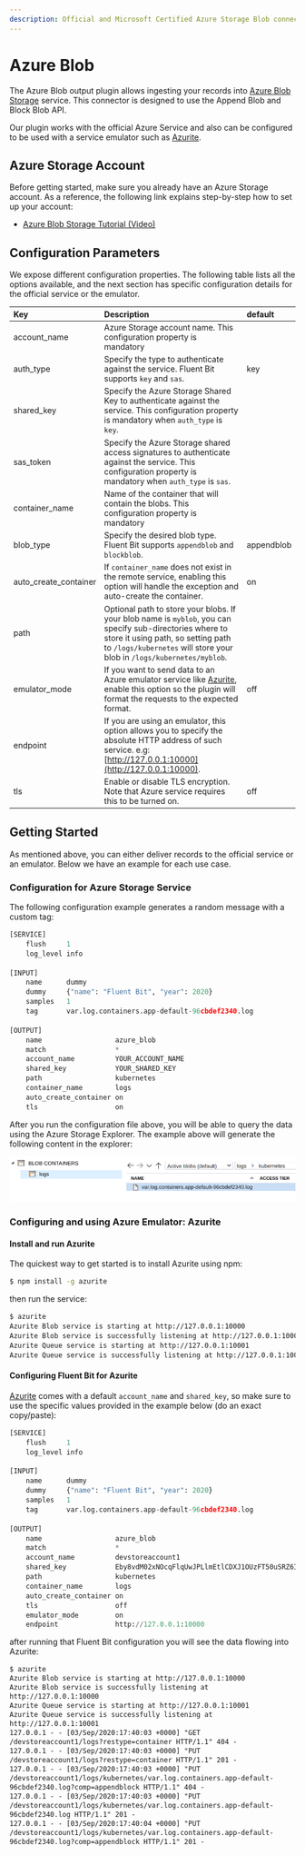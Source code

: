 ```yaml
---
description: Official and Microsoft Certified Azure Storage Blob connector
---
```


# Azure Blob

The Azure Blob output plugin allows ingesting your records into [Azure Blob Storage](https://azure.microsoft.com/en-us/services/storage/blobs/) service. This connector is designed to use the Append Blob and Block Blob API.

Our plugin works with the official Azure Service and also can be configured to be used with a service emulator such as [Azurite](https://github.com/Azure/Azurite).

## Azure Storage Account

Before getting started, make sure you already have an Azure Storage account. As a reference, the following link explains step-by-step how to set up your account:

* [Azure Blob Storage Tutorial \(Video\)](https://www.youtube.com/watch?v=-sCKnOm8G_g)

## Configuration Parameters

We expose different configuration properties. The following table lists all the options available, and the next section has specific configuration details for the official service or the emulator.

| Key | Description | default |
| :--- | :--- | :--- |
| account\_name | Azure Storage account name. This configuration property is mandatory |  |
| auth\_type | Specify the type to authenticate against the service. Fluent Bit supports `key` and `sas`. | key |
| shared\_key | Specify the Azure Storage Shared Key to authenticate against the service. This configuration property is mandatory when `auth_type` is `key`. |  |
| sas\_token | Specify the Azure Storage shared access signatures to authenticate against the service. This configuration property is mandatory when `auth_type` is `sas`. |  |
| container\_name | Name of the container that will contain the blobs. This configuration property is mandatory |  |
| blob\_type | Specify the desired blob type. Fluent Bit supports `appendblob` and `blockblob`. | appendblob |
| auto\_create\_container | If `container_name` does not exist in the remote service, enabling this option will handle the exception and auto-create the container. | on |
| path | Optional path to store your blobs. If your blob name is `myblob`, you can specify sub-directories where to store it using path, so setting path to `/logs/kubernetes` will store your blob in `/logs/kubernetes/myblob`. |  |
| emulator\_mode | If you want to send data to an Azure emulator service like [Azurite](https://github.com/Azure/Azurite), enable this option so the plugin will format the requests to the expected format. | off |
| endpoint | If you are using an emulator, this option allows you to specify the absolute HTTP address of such service. e.g: [http://127.0.0.1:10000](http://127.0.0.1:10000). |  |
| tls | Enable or disable TLS encryption. Note that Azure service requires this to be turned on. | off |

## Getting Started

As mentioned above, you can either deliver records to the official service or an emulator. Below we have an example for each use case.

### Configuration for Azure Storage Service

The following configuration example generates a random message with a custom tag:

```python
[SERVICE]
    flush     1
    log_level info

[INPUT]
    name      dummy
    dummy     {"name": "Fluent Bit", "year": 2020}
    samples   1
    tag       var.log.containers.app-default-96cbdef2340.log

[OUTPUT]
    name                  azure_blob
    match                 *
    account_name          YOUR_ACCOUNT_NAME
    shared_key            YOUR_SHARED_KEY
    path                  kubernetes
    container_name        logs
    auto_create_container on
    tls                   on
```

After you run the configuration file above, you will be able to query the data using the Azure Storage Explorer. The example above will generate the following content in the explorer:

![](../../.gitbook/assets/azure_blob.png)

### Configuring and using Azure Emulator: Azurite

#### Install and run Azurite

The quickest way to get started is to install Azurite using npm:

```bash
$ npm install -g azurite
```

then run the service:

```bash
$ azurite
Azurite Blob service is starting at http://127.0.0.1:10000
Azurite Blob service is successfully listening at http://127.0.0.1:10000
Azurite Queue service is starting at http://127.0.0.1:10001
Azurite Queue service is successfully listening at http://127.0.0.1:10001
```

#### Configuring Fluent Bit for Azurite

[Azurite](https://github.com/Azure/Azurite) comes with a default `account_name` and `shared_key`, so make sure to use the specific values provided in the example below \(do an exact copy/paste\):

```python
[SERVICE]
    flush     1
    log_level info

[INPUT]
    name      dummy
    dummy     {"name": "Fluent Bit", "year": 2020}
    samples   1
    tag       var.log.containers.app-default-96cbdef2340.log

[OUTPUT]
    name                  azure_blob
    match                 *
    account_name          devstoreaccount1
    shared_key            Eby8vdM02xNOcqFlqUwJPLlmEtlCDXJ1OUzFT50uSRZ6IFsuFq2UVErCz4I6tq/K1SZFPTOtr/KBHBeksoGMGw==
    path                  kubernetes
    container_name        logs
    auto_create_container on
    tls                   off
    emulator_mode         on
    endpoint              http://127.0.0.1:10000
```

after running that Fluent Bit configuration you will see the data flowing into Azurite:

```text
$ azurite
Azurite Blob service is starting at http://127.0.0.1:10000
Azurite Blob service is successfully listening at http://127.0.0.1:10000
Azurite Queue service is starting at http://127.0.0.1:10001
Azurite Queue service is successfully listening at http://127.0.0.1:10001
127.0.0.1 - - [03/Sep/2020:17:40:03 +0000] "GET /devstoreaccount1/logs?restype=container HTTP/1.1" 404 -
127.0.0.1 - - [03/Sep/2020:17:40:03 +0000] "PUT /devstoreaccount1/logs?restype=container HTTP/1.1" 201 -
127.0.0.1 - - [03/Sep/2020:17:40:03 +0000] "PUT /devstoreaccount1/logs/kubernetes/var.log.containers.app-default-96cbdef2340.log?comp=appendblock HTTP/1.1" 404 -
127.0.0.1 - - [03/Sep/2020:17:40:03 +0000] "PUT /devstoreaccount1/logs/kubernetes/var.log.containers.app-default-96cbdef2340.log HTTP/1.1" 201 -
127.0.0.1 - - [03/Sep/2020:17:40:04 +0000] "PUT /devstoreaccount1/logs/kubernetes/var.log.containers.app-default-96cbdef2340.log?comp=appendblock HTTP/1.1" 201 -
```

